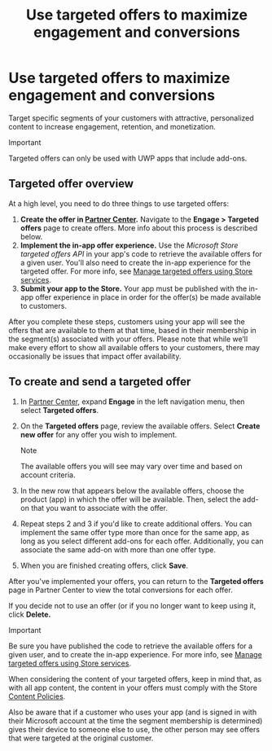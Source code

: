 ﻿---
Description: Target specific segments of your customers with personalized content to increase engagement, retention, and monetization.
title: Use targeted offers to maximize engagement and conversions
ms.date: 10/31/2018
ms.topic: article
keywords: windows 10, uwp, targeted offers, offers, notifications
ms.localizationpriority: medium
---
# Use targeted offers to maximize engagement and conversions

Target specific segments of your customers with attractive, personalized content to increase engagement, retention, and monetization.

> [!IMPORTANT]
> Targeted offers can only be used with UWP apps that include add-ons.

## Targeted offer overview

At a high level, you need to do three things to use targeted offers:

1. **Create the offer in [Partner Center](https://partner.microsoft.com/dashboard).** Navigate to the **Engage > Targeted offers** page to create offers. More info about this process is described below.
2. **Implement the in-app offer experience.** Use the *Microsoft Store targeted offers API* in your app's code to retrieve the available offers for a given user. You'll also need to create the in-app experience for the targeted offer. For more info, see [Manage targeted offers using Store services](../monetize/manage-targeted-offers-using-windows-store-services.md).
3. **Submit your app to the Store.** Your app must be published with the in-app offer experience in place in order for the offer(s) be made available to customers.

After you complete these steps, customers using your app will see the offers that are available to them at that time, based in their membership in the segment(s) associated with your offers. Please note that while we’ll make every effort to show all available offers to your customers, there may occasionally be issues that impact offer availability.


## To create and send a targeted offer

1.  In [Partner Center](https://partner.microsoft.com/dashboard), expand **Engage** in the left navigation menu, then select **Targeted offers**.
2.  On the **Targeted offers** page, review the available offers. Select **Create new offer** for any offer you wish to implement.

    > [!NOTE]
    > The available offers you will see may vary over time and based on account criteria.

3.  In the new row that appears below the available offers, choose the product (app) in which the offer will be available. Then, select the add-on that you want to associate with the offer.
4.  Repeat steps 2 and 3 if you'd like to create additional offers. You can implement the same offer type more than once for the same app, as long as you select different add-ons for each offer. Additionally, you can associate the same add-on with more than one offer type.
5.  When you are finished creating offers, click **Save**.

After you've implemented your offers, you can return to the **Targeted offers** page in Partner Center to view the total conversions for each offer.

If you decide not to use an offer (or if you no longer want to keep using it, click **Delete.**

> [!IMPORTANT]
> Be sure you have published the code to retrieve the available offers for a given user, and to create the in-app experience. For more info, see [Manage targeted offers using Store services](../monetize/manage-targeted-offers-using-windows-store-services.md).
>
> When considering the content of your targeted offers, keep in mind that, as with all app content, the content in your offers must comply with the Store [Content Policies](/legal/windows/agreements/store-policies).
>
> Also be aware that if a customer who uses your app (and is signed in with their Microsoft account at the time the segment membership is determined) gives their device to someone else to use, the other person may see offers that were targeted at the original customer.